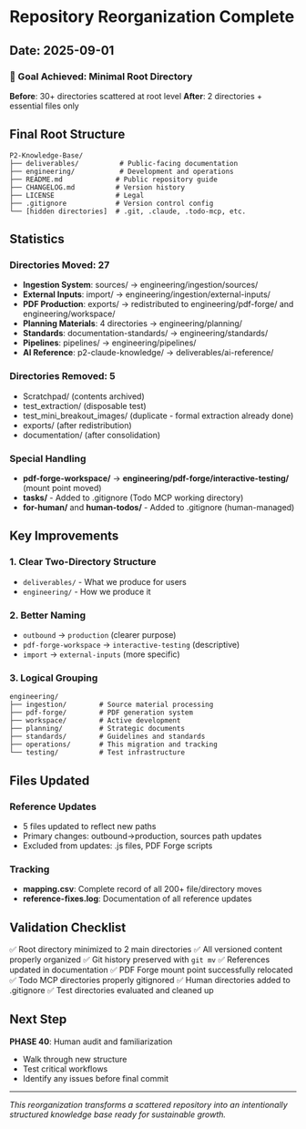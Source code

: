 # Repository Reorganization Complete
## Date: 2025-09-01

### 🎯 Goal Achieved: Minimal Root Directory

**Before**: 30+ directories scattered at root level
**After**: 2 directories + essential files only

## Final Root Structure

```
P2-Knowledge-Base/
├── deliverables/          # Public-facing documentation
├── engineering/           # Development and operations
├── README.md             # Public repository guide
├── CHANGELOG.md          # Version history
├── LICENSE               # Legal
├── .gitignore            # Version control config
└── [hidden directories]  # .git, .claude, .todo-mcp, etc.
```

## Statistics

### Directories Moved: 27
- **Ingestion System**: sources/ → engineering/ingestion/sources/
- **External Inputs**: import/ → engineering/ingestion/external-inputs/
- **PDF Production**: exports/ → redistributed to engineering/pdf-forge/ and engineering/workspace/
- **Planning Materials**: 4 directories → engineering/planning/
- **Standards**: documentation-standards/ → engineering/standards/
- **Pipelines**: pipelines/ → engineering/pipelines/
- **AI Reference**: p2-claude-knowledge/ → deliverables/ai-reference/

### Directories Removed: 5
- Scratchpad/ (contents archived)
- test_extraction/ (disposable test)
- test_mini_breakout_images/ (duplicate - formal extraction already done)
- exports/ (after redistribution)
- documentation/ (after consolidation)

### Special Handling
- **pdf-forge-workspace/** → **engineering/pdf-forge/interactive-testing/** (mount point moved)
- **tasks/** - Added to .gitignore (Todo MCP working directory)
- **for-human/** and **human-todos/** - Added to .gitignore (human-managed)

## Key Improvements

### 1. **Clear Two-Directory Structure**
- `deliverables/` - What we produce for users
- `engineering/` - How we produce it

### 2. **Better Naming**
- `outbound` → `production` (clearer purpose)
- `pdf-forge-workspace` → `interactive-testing` (descriptive)
- `import` → `external-inputs` (more specific)

### 3. **Logical Grouping**
```
engineering/
├── ingestion/        # Source material processing
├── pdf-forge/        # PDF generation system
├── workspace/        # Active development
├── planning/         # Strategic documents
├── standards/        # Guidelines and standards
├── operations/       # This migration and tracking
└── testing/          # Test infrastructure
```

## Files Updated

### Reference Updates
- 5 files updated to reflect new paths
- Primary changes: outbound→production, sources path updates
- Excluded from updates: .js files, PDF Forge scripts

### Tracking
- **mapping.csv**: Complete record of all 200+ file/directory moves
- **reference-fixes.log**: Documentation of all reference updates

## Validation Checklist

✅ Root directory minimized to 2 main directories
✅ All versioned content properly organized
✅ Git history preserved with `git mv`
✅ References updated in documentation
✅ PDF Forge mount point successfully relocated
✅ Todo MCP directories properly gitignored
✅ Human directories added to .gitignore
✅ Test directories evaluated and cleaned up

## Next Step

**PHASE 40**: Human audit and familiarization
- Walk through new structure
- Test critical workflows
- Identify any issues before final commit

---

*This reorganization transforms a scattered repository into an intentionally structured knowledge base ready for sustainable growth.*